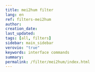 ```yaml
---
title: mei2hum filter
lang: en
ref: filters-mei2hum
author:
creation_date:
last_updated:
tags: [all, filters]
sidebar: main_sidebar
verovio: "true"
keywords: interface commands 
summary: 
permalink: /filter/mei2hum/index.html
---
```










